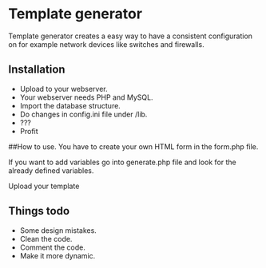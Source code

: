# Template generator
Template generator creates a easy way to have a consistent configuration on for example network devices like switches and firewalls.

## Installation
* Upload to your webserver. 
* Your webserver needs PHP and MySQL.
* Import the database structure.
* Do changes in config.ini file under /lib.
* ???
* Profit

##How to use.
You have to create your own HTML form in the form.php file.

If you want to add variables go into generate.php file and look for the already defined variables.

Upload your template

## Things todo
* Some design mistakes.
* Clean the code.
* Comment the code.
* Make it more dynamic.